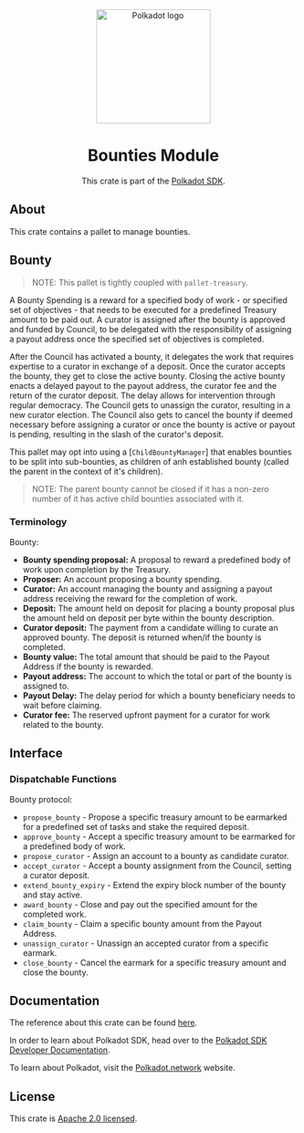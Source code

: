 <div align="center">

<img src="https://raw.githubusercontent.com/paritytech/polkadot-sdk/rzadp/readmes/docs/images/Polkadot_Logo_Horizontal_Pink_BlackOnWhite.png" alt="Polkadot logo" width="200">

# Bounties Module

This crate is part of the [Polkadot SDK](https://github.com/paritytech/polkadot-sdk/).

</div>

## About

This crate contains a pallet to manage bounties.

## Bounty

> NOTE: This pallet is tightly coupled with `pallet-treasury`.

A Bounty Spending is a reward for a specified body of work - or specified set of objectives -
that needs to be executed for a predefined Treasury amount to be paid out. A curator is assigned
after the bounty is approved and funded by Council, to be delegated with the responsibility of
assigning a payout address once the specified set of objectives is completed.

After the Council has activated a bounty, it delegates the work that requires expertise to a
curator in exchange of a deposit. Once the curator accepts the bounty, they get to close the
active bounty. Closing the active bounty enacts a delayed payout to the payout address, the
curator fee and the return of the curator deposit. The delay allows for intervention through
regular democracy. The Council gets to unassign the curator, resulting in a new curator
election. The Council also gets to cancel the bounty if deemed necessary before assigning a
curator or once the bounty is active or payout is pending, resulting in the slash of the
curator's deposit.

This pallet may opt into using a [`ChildBountyManager`] that enables bounties to be split into
sub-bounties, as children of anh established bounty (called the parent in the context of it's
children).

> NOTE: The parent bounty cannot be closed if it has a non-zero number of it has active child
> bounties associated with it.

### Terminology

Bounty:

- **Bounty spending proposal:** A proposal to reward a predefined body of work upon completion
  by the Treasury.
- **Proposer:** An account proposing a bounty spending.
- **Curator:** An account managing the bounty and assigning a payout address receiving the
  reward for the completion of work.
- **Deposit:** The amount held on deposit for placing a bounty proposal plus the amount held on
  deposit per byte within the bounty description.
- **Curator deposit:** The payment from a candidate willing to curate an approved bounty. The
  deposit is returned when/if the bounty is completed.
- **Bounty value:** The total amount that should be paid to the Payout Address if the bounty is
  rewarded.
- **Payout address:** The account to which the total or part of the bounty is assigned to.
- **Payout Delay:** The delay period for which a bounty beneficiary needs to wait before
  claiming.
- **Curator fee:** The reserved upfront payment for a curator for work related to the bounty.

## Interface

### Dispatchable Functions

Bounty protocol:

- `propose_bounty` - Propose a specific treasury amount to be earmarked for a predefined set of
  tasks and stake the required deposit.
- `approve_bounty` - Accept a specific treasury amount to be earmarked for a predefined body of
  work.
- `propose_curator` - Assign an account to a bounty as candidate curator.
- `accept_curator` - Accept a bounty assignment from the Council, setting a curator deposit.
- `extend_bounty_expiry` - Extend the expiry block number of the bounty and stay active.
- `award_bounty` - Close and pay out the specified amount for the completed work.
- `claim_bounty` - Claim a specific bounty amount from the Payout Address.
- `unassign_curator` - Unassign an accepted curator from a specific earmark.
- `close_bounty` - Cancel the earmark for a specific treasury amount and close the bounty.

## Documentation

The reference about this crate can be found [here](https://paritytech.github.io/polkadot-sdk/master/pallet_bounties).

In order to learn about Polkadot SDK, head over to the [Polkadot SDK Developer Documentation](https://paritytech.github.io/polkadot-sdk/master/polkadot_sdk_docs/index.html).

To learn about Polkadot, visit the [Polkadot.network](https://polkadot.network/) website.

## License

This crate is [Apache 2.0 licensed](https://spdx.org/licenses/Apache-2.0.html).
